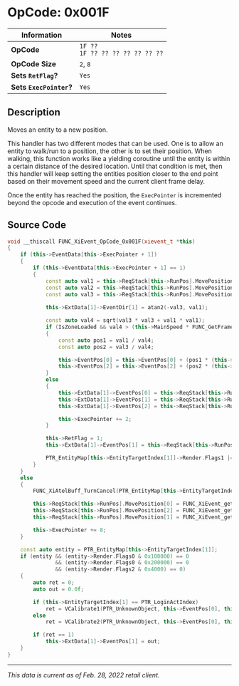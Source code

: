 # OpCode: 0x001F

| Information               | Notes |
|---                        |---    |
| **OpCode**                | `1F ??` <br> `1F ?? ?? ?? ?? ?? ?? ??` |
| **OpCode Size**           | `2`, `8` |
| **Sets `RetFlag`?**       | `Yes` |
| **Sets `ExecPointer`?**   | `Yes` |

## Description

Moves an entity to a new position. 

This handler has two different modes that can be used. One is to allow an entity to walk/run to a position, the other is to set their position. When walking, this function works like a yielding coroutine until the entity is within a certain distance of the desired location. Until that condition is met, then this handler will keep setting the entities position closer to the end point based on their movement speed and the current client frame delay.

Once the entity has reached the position, the `ExecPointer` is incremented beyond the opcode and execution of the event continues.

## Source Code

```cpp
void __thiscall FUNC_XiEvent_OpCode_0x001F(xievent_t *this)
{
    if (this->EventData[this->ExecPointer + 1])
    {
        if (this->EventData[this->ExecPointer + 1] == 1)
        {
            const auto val1 = this->ReqStack[this->RunPos].MovePosition[0] - this->EventPos[0];
            const auto val2 = this->ReqStack[this->RunPos].MovePosition[1] - this->EventPos[1];
            const auto val3 = this->ReqStack[this->RunPos].MovePosition[2] - this->EventPos[2];
            
            this->ExtData[1]->EventDir[1] = atan2(-val3, val1);

            const auto val4 = sqrt(val3 * val3 + val1 * val1);
            if (IsZoneLoaded && val4 > (this->MainSpeed * FUNC_GetFrameDelay() * 0.016666668)
            {
                const auto pos1 = val1 / val4;
                const auto pos2 = val3 / val4;

                this->EventPos[0] = this->EventPos[0] + (pos1 * (this->MainSpeed * Func_GetFrameDelay()) / 60.0);
                this->EventPos[2] = this->EventPos[2] + (pos2 * (this->MainSpeed * Func_GetFrameDelay()) / 60.0);
            }
            else
            {
                this->ExtData[1]->EventPos[0] = this->ReqStack[this->RunPos].MovePosition[0];
                this->ExtData[1]->EventPos[1] = this->ReqStack[this->RunPos].MovePosition[1];
                this->ExtData[1]->EventPos[2] = this->ReqStack[this->RunPos].MovePosition[2];

                this->ExecPointer += 2;
            }

            this->RetFlag = 1;
            this->ExtData[1]->EventPos[1] = this->ReqStack[this->RunPos].MovePosition[1];

            PTR_EntityMap[this->EntityTargetIndex[1]]->Render.Flags1 |= 0x20000;
        }
    }
    else
    {
        FUNC_XiAtelBuff_TurnCancel(PTR_EntityMap[this->EntityTargetIndex[1]]);

        this->ReqStack[this->RunPos].MovePosition[0] = FUNC_XiEvent_getworkofs_(this, 2) * 0.001;
        this->ReqStack[this->RunPos].MovePosition[2] = FUNC_XiEvent_getworkofs_(this, 4) * 0.001;
        this->ReqStack[this->RunPos].MovePosition[1] = FUNC_XiEvent_getworkofs_(this, 6) * 0.001;

        this->ExecPointer += 8;
    }

    const auto entity = PTR_EntityMap[this->EntityTargetIndex[1]];
    if (entity && (entity->Render.Flags0 & 0x100000) == 0
               && (entity->Render.Flags0 & 0x200000) == 0
               && (entity->Render.Flags2 & 0x4000) == 0)
    {
        auto ret = 0;
        auto out = 0.0f;

        if (this->EntityTargetIndex[1] == PTR_LoginActIndex)
            ret = VCalibrate1(PTR_UnknownObject, this->EventPos[0], this->EventPos[1], this->EventPos[2], 50.0, &out);
        else
            ret = VCalibrate2(PTR_UnknownObject, this->EventPos[0], this->EventPos[1], this->EventPos[2], &out);

        if (ret == 1)
            this->ExtData[1]->EventPos[1] = out;
    }
}
```

---

_This data is current as of Feb. 28, 2022 retail client._